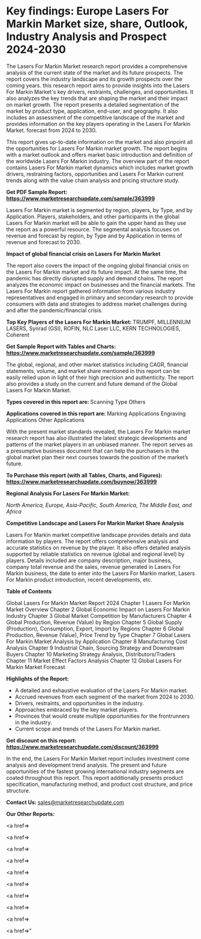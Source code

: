 # Key findings: Europe Lasers For Markin Market size, share, Outlook, Industry Analysis and Prospect 2024-2030

The Lasers For Markin Market research report provides a comprehensive analysis of the current state of the market and its future prospects. The report covers the industry landscape and its growth prospects over the coming years. this research report aims to provide insights into the Lasers For Markin Market's key drivers, restraints, challenges, and opportunities. It also analyzes the key trends that are shaping the market and their impact on market growth. The report presents a detailed segmentation of the market by product type, application, end-user, and geography. It also includes an assessment of the competitive landscape of the market and provides information on the key players operating in the Lasers For Markin Market. forecast from 2024 to 2030.

This report gives up-to-date information on the market and also pinpoint all the opportunities for Lasers For Markin market growth. The report begins with a market outlook and offers market basic introduction and definition of the worldwide Lasers For Markin industry. The overview part of the report contains Lasers For Markin market dynamics which includes market growth drivers, restraining factors, opportunities and Lasers For Markin current trends along with the value chain analysis and pricing structure study.

<strong><b>Get PDF Sample Report: <a href=https://www.marketresearchupdate.com/sample/363999>https://www.marketresearchupdate.com/sample/363999</a></b></strong>

Lasers For Markin market is segmented by region, players, by Type, and by Application. Players, stakeholders, and other participants in the global Lasers For Markin market will be able to gain the upper hand as they use the report as a powerful resource. The segmental analysis focuses on revenue and forecast by region, by Type and by Application in terms of revenue and forecast to 2030.

<strong><b>Impact of global financial crisis on Lasers For Markin Market</b></strong>

The report also covers the impact of the ongoing global financial crisis on the Lasers For Markin market and its future impact. At the same time, the pandemic has directly disrupted supply and demand chains. The report analyzes the economic impact on businesses and the financial markets. The Lasers For Markin report gathered information from various industry representatives and engaged in primary and secondary research to provide consumers with data and strategies to address market challenges during and after the pandemic/financial crisis.

<strong><b>Top Key Players of the Lasers For Markin Market:
</b></strong>TRUMPF, MILLENNIUM LASERS, Synrad (GSI), ROFIN, NLC Laser LLC, KERN TECHNOLOGIES, Coherent<strong><b>
</b></strong>

<strong><b>Get Sample Report with Tables and Charts: <a href=https://www.marketresearchupdate.com/sample/363999>https://www.marketresearchupdate.com/sample/363999</a></b></strong>

The global, regional, and other market statistics including CAGR, financial statements, volume, and market share mentioned in this report can be easily relied upon in light of their high precision and authenticity. The report also provides a study on the current and future demand of the Global Lasers For Markin Market.

<strong><b>Types covered in this report are:
</b></strong>Scanning Type
Others<strong><b>
</b></strong>

<strong><b>Applications covered in this report are:
</b></strong>Marking Applications
Engraving Applications
Other Applications<strong><b>
</b></strong>

With the present market standards revealed, the Lasers For Markin market research report has also illustrated the latest strategic developments and patterns of the market players in an unbiased manner. The report serves as a presumptive business document that can help the purchasers in the global market plan their next courses towards the position of the market’s future.

<strong><b>To Purchase this report (with all Tables, Charts, and Figures): <a href=https://www.marketresearchupdate.com/buynow/363999>https://www.marketresearchupdate.com/buynow/363999</a></b></strong>

<strong><b>Regional Analysis For Lasers For Markin Market:</b></strong>

<em><i>North America, Europe, Asia-Pacific, South America, The Middle East, and Africa</i></em>

<strong><b>Competitive Landscape and Lasers For Markin Market Share Analysis</b></strong>

Lasers For Markin market competitive landscape provides details and data information by players. The report offers comprehensive analysis and accurate statistics on revenue by the player. It also offers detailed analysis supported by reliable statistics on revenue (global and regional level) by players. Details included are company description, major business, company total revenue and the sales, revenue generated in Lasers For Markin business, the date to enter into the Lasers For Markin market, Lasers For Markin product introduction, recent developments, etc.

<strong><b>Table of Contents</b></strong>

Global Lasers For Markin Market Report 2024
Chapter 1 Lasers For Markin Market Overview
Chapter 2 Global Economic Impact on Lasers For Markin Industry
Chapter 3 Global Market Competition by Manufacturers
Chapter 4 Global Production, Revenue (Value) by Region
Chapter 5 Global Supply (Production), Consumption, Export, Import by Regions
Chapter 6 Global Production, Revenue (Value), Price Trend by Type
Chapter 7 Global Lasers For Markin Market Analysis by Application
Chapter 8 Manufacturing Cost Analysis
Chapter 9 Industrial Chain, Sourcing Strategy and Downstream Buyers
Chapter 10 Marketing Strategy Analysis, Distributors/Traders
Chapter 11 Market Effect Factors Analysis
Chapter 12 Global Lasers For Markin Market Forecast

<strong><b>Highlights of the Report:</b></strong>

- A detailed and exhaustive evaluation of the Lasers For Markin market.
- Accrued revenues from each segment of the market from 2024 to 2030.
- Drivers, restraints, and opportunities in the industry.
- Approaches embraced by the key market players.
- Provinces that would create multiple opportunities for the frontrunners in the industry.
- Current scope and trends of the Lasers For Markin market.

<strong><b>Get discount on this report: <a href=https://www.marketresearchupdate.com/discount/363999>https://www.marketresearchupdate.com/discount/363999</a></b></strong>

In the end, the Lasers For Markin Market report includes investment come analysis and development trend analysis. The present and future opportunities of the fastest growing international industry segments are coated throughout this report. This report additionally presents product specification, manufacturing method, and product cost structure, and price structure.

<strong><b>Contact Us:
</b></strong>sales@marketresearchupdate.com

<strong>Our Other Reports:</strong>

<a href=></a>

<a href=></a>

<a href=></a>

<a href=></a>

<a href=></a>

<a href=></a>

<a href=></a>

<a href=></a>

<a href=></a>

<a href=></a>"
